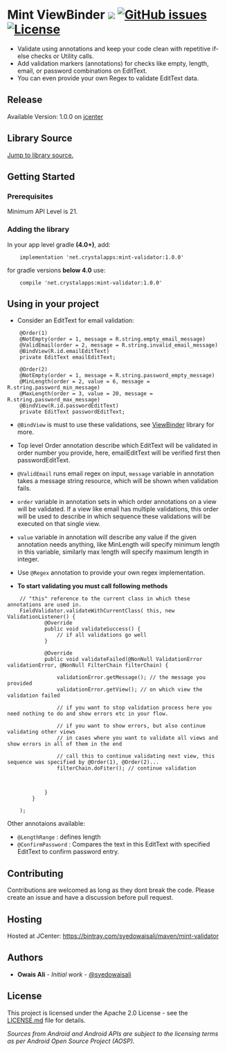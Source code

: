 # Mint ViewBinder ![](https://img.shields.io/bintray/v/syedowaisali/maven/mint-validator.svg)   [![GitHub issues](https://img.shields.io/github/issues/syedowaisali/mint-validator.svg)](https://github.com/syedowaisali/mint-validator/issues)   [![License](https://img.shields.io/badge/License-Apache%202.0-blue.svg)](https://opensource.org/licenses/Apache-2.0)



- Validate using annotations and keep your code clean with repetitive if-else checks or Utility calls.
- Add validation markers (annotations) for checks like empty, length, email, or password combinations on EditText.
- You can even provide your own Regex to validate EditText data.



## Release
Available Version:  1.0.0 on [jcenter](https://bintray.com/syedowaisali/maven/mint-validator/1.0.0) 


## Library Source
[Jump to library source.](https://github.com/syedowaisali/mint-validator/tree/master/mint-validator/src/main/java/net/crystalapps/mint/validator/library)

## Getting Started
### Prerequisites

Minimum API Level is 21. 

### Adding the library


In your app level gradle **(4.0+)**, add:
```
    implementation 'net.crystalapps:mint-validator:1.0.0'
```
for gradle versions **below 4.0** use:
```
    compile 'net.crystalapps:mint-validator:1.0.0'
```
## Using in your project

- Consider an EditText for email validation:
```
    @Order(1)
    @NotEmpty(order = 1, message = R.string.empty_email_message)
    @ValidEmail(order = 2, message = R.string.invalid_email_message)
    @BindView(R.id.emailEditText)
    private EditText emailEditText;

    @Order(2)
    @NotEmpty(order = 1, message = R.string.password_empty_message)
    @MinLength(order = 2, value = 6, message = R.string.password_min_message)
    @MaxLength(order = 3, value = 20, message = R.string.password_max_message)
    @BindView(R.id.passwordEditText)
    private EditText passwordEditText;
```    

- `@BindView` is must to use these validations, see [ViewBinder](https://github.com/syedowaisali/mint-view-binder) library for more.

- Top level Order annotation describe which EditText will be validated in order number you provide, here, emailEditText will be verified first then passwordEditText.

- `@ValidEmail` runs email regex on input, `message` variable in annotation takes a message string resource, which will be shown when validation fails.

- `order` variable in annotation sets in which order annotations on a view will be validated. If a view like email has multiple validations, this order will be used to describe in which sequence these validations will be executed on that single view.

- `value` variable in annotation will describe any value if the given annotation needs anything, like MinLength will specify minimum length in this variable, similarly max length will specify maximum length in integer.

- Use `@Regex` annotation to provide your own regex implementation.

- **To start validating you must call following methods**
```     
    // "this" reference to the current class in which these annotations are used in.
    FieldValidator.validateWithCurrentClass( this, new ValidationListener() {
            @Override
            public void validateSuccess() {
                // if all validations go well
            }

            @Override
            public void validateFailed(@NonNull ValidationError validationError, @NonNull FilterChain filterChain) {
                
                validationError.getMessage(); // the message you provided
                validationError.getView(); // on which view the validation failed
                
                // if you want to stop validation process here you need nothing to do and show errors etc in your flow.
                
                // if you want to show errors, but also continue validating other views
                // in cases where you want to validate all views and show errors in all of them in the end
                
                // call this to continue validating next view, this sequence was specified by @Order(1), @Order(2)...
                filterChain.doFiter(); // continue validation
                
           
                
            }
        }
    
    );
``` 

Other annotaions available:
- `@LengthRange` : defines length
- `@ConfirmPassword` : Compares the text in this EditText with specified EditText to confirm password entry.



## Contributing

Contributions are welcomed as long as they dont break the code. Please create an issue and have a discussion before pull request.

## Hosting

Hosted at JCenter: https://bintray.com/syedowaisali/maven/mint-validator

## Authors

* **Owais Ali** - *Initial work* - [@syedowaisali](https://github.com/syedowaisali)

## License

This project is licensed under the Apache 2.0 License - see the [LICENSE.md](https://github.com/syedowaisali/mint-validator/blob/master/LICENSE) file for details.

*Sources from Android and Android APIs are subject to the licensing terms as per Android Open Source Project (AOSP).*

